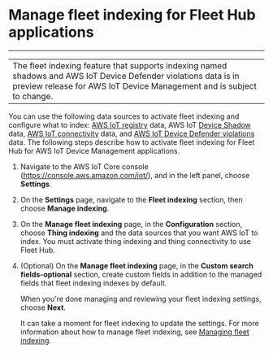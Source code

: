 # Manage fleet indexing for Fleet Hub applications<a name="aws-iot-monitor-admin-fleet-indexing"></a>


****  

|  | 
| --- |
|  The fleet indexing feature that supports indexing named shadows and AWS IoT Device Defender violations data is in preview release for AWS IoT Device Management and is subject to change\. | 

You can use the following data sources to activate fleet indexing and configure what to index: [AWS IoT registry](https://docs.aws.amazon.com/iot/latest/developerguide/thing-registry.html) data, AWS IoT [Device Shadow](https://docs.aws.amazon.com/iot/latest/developerguide/iot-device-shadows.html) data, [AWS IoT connectivity](https://docs.aws.amazon.com/iot/latest/developerguide/life-cycle-events.html) data, and [AWS IoT Device Defender violations](https://docs.aws.amazon.com/iot/latest/developerguide/device-defender-detect.html) data\. The following steps describe how to activate fleet indexing for Fleet Hub for AWS IoT Device Management applications\. 

1. Navigate to the AWS IoT Core console \([https://console\.aws\.amazon\.com/iot/](https://console.aws.amazon.com/iot/)\), and in the left panel, choose **Settings**\.

1. On the **Settings** page, navigate to the **Fleet indexing** section, then choose **Manage indexing**\.

1. On the **Manage fleet indexing** page, in the **Configuration** section, choose **Thing indexing** and the data sources that you want AWS IoT to index\. You must activate thing indexing and thing connectivity to use Fleet Hub\.

1. \(Optional\) On the **Manage fleet indexing** page, in the **Custom search fields\-optional** section, create custom fields in addition to the managed fields that fleet indexing indexes by default\. 

   When you're done managing and reviewing your fleet indexing settings, choose **Next**\.

   It can take a moment for fleet indexing to update the settings\. For more information about how to manage fleet indexing, see [Managing fleet indexing](https://docs.aws.amazon.com/iot/latest/developerguide/managing-fleet-index.html)\.